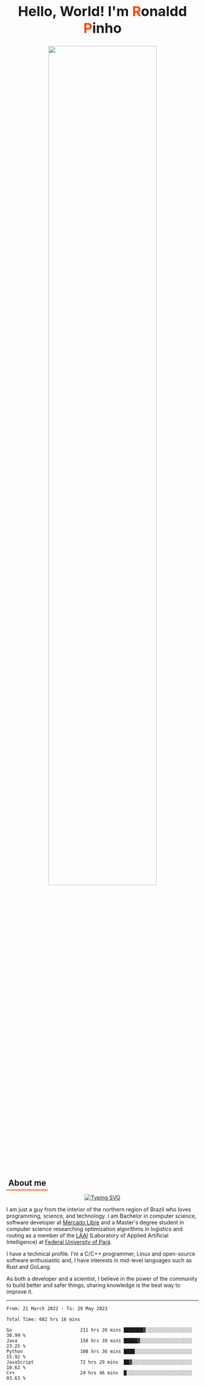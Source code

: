 
<!-- [![LinkedIn](https://img.shields.io/badge/-Ronaldd%20Pinho-0A66C2?style=for-the-badge&logo=Linkedin&logoColor=white)](https://linkedin.com/in/ronalddpinho)
[![Instagram](https://img.shields.io/badge/-@ronalddpinho-E4405F?style=for-the-badge&logo=Instagram&logoColor=white)](https://instagram.com/ronalddpinho)
[![Codewars](https://www.codewars.com/users/rawka/badges/small)](https://www.codewars.com/users/rawka) -->

<div align="center">
  <h1 style="font-size: 36px; font-weight: bold">
    Hello, World! I'm <span style="color:orangered">R</span>onaldd <span style="color:orangered">P</span>inho
  </h1>

  <img
    src="https://github-readme-stats.vercel.app/api?username=ropinho&show_icons=true&include_all_commits=true&count_private=true&hide_border=true&hide_title=true&line_height=30"
    width="75%"
  />
  <!-- <img
    src="https://github-readme-streak-stats.herokuapp.com?user=ropinho&theme=default&hide_border=true&date_format=M%20j%5B%2C%20Y%5D"
    alt="GitHub Streak"
    width="75%"
  /> -->
</div>

<h2 style="padding:5px; margin-bottom:10px; border-bottom: 2px solid orangered; width: fit-content">
  About me
</h2>

<div align="center">
  <a href="https://git.io/typing-svg">
    <img src="https://readme-typing-svg.herokuapp.com?font=Fira+Code&size=28&pause=1000&color=444444&center=true&vCenter=true&width=480&lines=Coder%2C+Scientist%2C+Learner" alt="Typing SVG" />
  </a>
</div>

<p>I am just a guy from the interior of the northern region of Brazil who loves programming, science, and technology. I am Bachelor in computer science, software developer at <a href="https://mercadolivre.com.br">Mercado Libre</a> and a Master's degree student in computer science researching optimization algorithms in logistics and routing as a member of the <a href="http://laai.ufpa.br">LAAI</a> (Laboratory of Applied Artificial Intelligence) at <a href="https://portal.ufpa.br">Federal University of Pará</a>.</p>

<p>I have a technical profile. I'm a C/C++ programmer, Linux and open-source software enthusiastic and, I have interests in mid-level languages such as Rust and GoLang.</p>

<p>As both a developer and a scientist, I believe in the power of the community to build better and safer things, sharing knowledge is the best way to improve it.</p>

---

<!--START_SECTION:waka-->

```text
From: 21 March 2022 - To: 29 May 2023

Total Time: 682 hrs 16 mins

Go                         211 hrs 26 mins ███████▓░░░░░░░░░░░░░░░░░   30.99 %
Java                       158 hrs 39 mins █████▓░░░░░░░░░░░░░░░░░░░   23.25 %
Python                     108 hrs 36 mins ████░░░░░░░░░░░░░░░░░░░░░   15.92 %
JavaScript                 72 hrs 29 mins  ██▓░░░░░░░░░░░░░░░░░░░░░░   10.62 %
C++                        24 hrs 46 mins  █░░░░░░░░░░░░░░░░░░░░░░░░   03.63 %
```

<!--END_SECTION:waka-->
